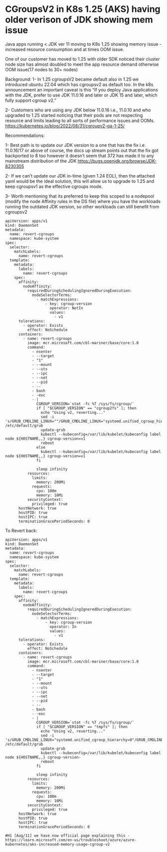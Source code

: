 # CGroupsV2 in K8s 1.25 (AKS) having older verison of JDK showing mem issue 
Java apps running < JDK ver 11 moving to K8s 1.25 showing memory issue - increased resource consumption and at times OOM issue. 

One of our customer has moved to 1.25 with older SDK noticed their cluster node size has almost doubled to meet the app resource demand otherwise OOM issue(17 nodes to 
30+ nodes)

Background:
1-	In 1.25 cgroupsV2 became default also in 1.25 we introduced ubuntu 22.04 which has cgroupsv2 as default too. In the k8s announcement an important caveat is this “If you deploy Java applications with the JDK, prefer to use JDK 11.0.16 and later or JDK 15 and later, which fully support cgroup v2.”

2-	Customers who are using any JDK below 11.0.16 i.e., 11.0.10 and who upgraded to 1.25 started noticing that their pods are not respecting resource and limits leading to all sorts of performance issues and OOMs. 
https://kubernetes.io/blog/2022/08/31/cgroupv2-ga-1-25/

Recommendations:

1-	Best path is to update our JDK version to a one that has the fix i.e. 11.0.16/17 or above of course, the docs up stream points out that the fix got backported to 8 too however it doesn’t seem that 372 has made it to any mainstream distribution of the JDK 
https://bugs.openjdk.org/browse/JDK-8230305

2-	If we can’t update our JDK in-time (given 1.24 EOL), then the attached yaml would be the ideal solution, this will allow us to upgrade to 1.25 and keep cgroupsv1 as the effective cgroups mode.

3-	Worth mentioning that its preferred to keep this scoped to a nodepool  (modify the node Affinity rules in the DS file) where you have the workloads running the outdated JDK version, so other workloads can still benefit from cgroupsv2

```code
apiVersion: apps/v1
kind: DaemonSet
metadata:
  name: revert-cgroups
  namespace: kube-system
spec:
  selector:
    matchLabels:
      name: revert-cgroups
  template:
    metadata:
      labels:
        name: revert-cgroups
    spec:
      affinity:
        nodeAffinity:
          requiredDuringSchedulingIgnoredDuringExecution:
            nodeSelectorTerms:
              - matchExpressions:
                  - key: cgroup-version
                    operator: NotIn
                    values:
                      - v1
      tolerations:
        - operator: Exists
          effect: NoSchedule
      containers:
        - name: revert-cgroups
          image: mcr.microsoft.com/cbl-mariner/base/core:1.0
          command:
            - nsenter
            - --target
            - "1"
            - --mount
            - --uts
            - --ipc
            - --net
            - --pid
            - --
            - bash
            - -exc
            - |
              CGROUP_VERSION=`stat -fc %T /sys/fs/cgroup/`
              if [ "$CGROUP_VERSION" == "cgroup2fs" ]; then
                echo "Using v2, reverting..."
                sed -i 's/GRUB_CMDLINE_LINUX=""/GRUB_CMDLINE_LINUX="systemd.unified_cgroup_hierarchy=0"/' /etc/default/grub
                update-grub
                kubectl --kubeconfig=/var/lib/kubelet/kubeconfig label node ${HOSTNAME,,} cgroup-version=v1
                reboot
              else
                kubectl --kubeconfig=/var/lib/kubelet/kubeconfig label node ${HOSTNAME,,} cgroup-version=v1
              fi

              sleep infinity
          resources:
            limits:
              memory: 200Mi
            requests:
              cpu: 100m
              memory: 16Mi
          securityContext:
            privileged: true
      hostNetwork: true
      hostPID: true
      hostIPC: true
      terminationGracePeriodSeconds: 0
```

To Revert back: 
```
apiVersion: apps/v1
kind: DaemonSet
metadata:
  name: revert-cgroups
  namespace: kube-system
spec:
  selector:
    matchLabels:
      name: revert-cgroups
  template:
    metadata:
      labels:
        name: revert-cgroups
    spec:
      affinity:
        nodeAffinity:
          requiredDuringSchedulingIgnoredDuringExecution:
            nodeSelectorTerms:
              - matchExpressions:
                  - key: cgroup-version
                    operator: In
                    values:
                      - v1
      tolerations:
        - operator: Exists
          effect: NoSchedule
      containers:
        - name: revert-cgroups
          image: mcr.microsoft.com/cbl-mariner/base/core:1.0
          command:
            - nsenter
            - --target
            - "1"
            - --mount
            - --uts
            - --ipc
            - --net
            - --pid
            - --
            - bash
            - -exc
            - |
              CGROUP_VERSION=`stat -fc %T /sys/fs/cgroup/`
              if [ "$CGROUP_VERSION" == "tmpfs" ]; then
                echo "Using v2, reverting..."
                sed -i 's/GRUB_CMDLINE_LINUX="systemd.unified_cgroup_hierarchy=0"/GRUB_CMDLINE_LINUX=""/' /etc/default/grub
                update-grub
                kubectl --kubeconfig=/var/lib/kubelet/kubeconfig label node ${HOSTNAME,,} cgroup-version-
                reboot
              fi

              sleep infinity
          resources:
            limits:
              memory: 200Mi
            requests:
              cpu: 100m
              memory: 16Mi
          securityContext:
            privileged: true
      hostNetwork: true
      hostPID: true
      hostIPC: true
      terminationGracePeriodSeconds: 0
```
```
#H1 [Aug/11] we have now official page explaining this - https://learn.microsoft.com/en-us/troubleshoot/azure/azure-kubernetes/aks-increased-memory-usage-cgroup-v2 
